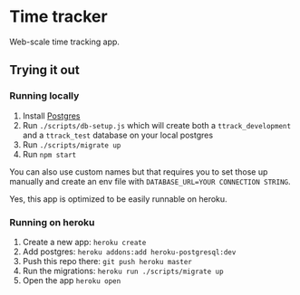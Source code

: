 # Time tracker

Web-scale time tracking app.


## Trying it out

### Running locally

1. Install [Postgres](http://postgresapp.com/)
2. Run `./scripts/db-setup.js` which will create both a `ttrack_development`
   and a `ttrack_test` database on your local postgres
3. Run `./scripts/migrate up`
3. Run `npm start`

You can also use custom names but that requires you to set those up manually
and create an env file with `DATABASE_URL=YOUR CONNECTION STRING`.

Yes, this app is optimized to be easily runnable on heroku.


### Running on heroku

1. Create a new app: `heroku create`
2. Add postgres: `heroku addons:add heroku-postgresql:dev`
3. Push this repo there: `git push heroku master`
4. Run the migrations: `heroku run ./scripts/migrate up`
5. Open the app `heroku open`
